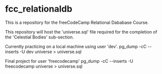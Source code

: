 # fcc_relationaldb
This is a repository for the freeCodeCamp Relational Dababase Course.

This repository will host the 'universe.sql' file required for the completion
of the 'Celestial Bodies' sub-section.

Currently practicing on a local machine using user 'dev'.
pg_dump -cC --inserts -U dev universe > universe.sql

Final project for user 'freecodecamp'
pg_dump -cC --inserts -U freecodecamp universe > universe.sql
